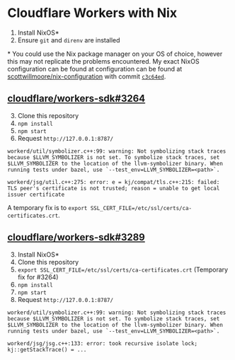 # Cloudflare Workers with Nix

1. Install NixOS\*
2. Ensure `git` and `direnv` are installed

\* You could use the Nix package manager on your OS of choice, however this may not replicate the problems encountered. My exact NixOS configuration can be found at configuration can be found at [scottwillmoore/nix-configuration](https://github.com/scottwillmoore/nix-configuration) with commit [`c3c64ed`](https://github.com/scottwillmoore/nix-configuration/tree/c3c64ed0cdafa34a7a8156ac70c1a34c884e064e).

## [cloudflare/workers-sdk#3264](https://github.com/cloudflare/workers-sdk/issues/3264)

3. Clone this repository
4. `npm install`
5. `npm start`
6. Request `http://127.0.0.1:8787/`

```
workerd/util/symbolizer.c++:99: warning: Not symbolizing stack traces because $LLVM_SYMBOLIZER is not set. To symbolize stack traces, set $LLVM_SYMBOLIZER to the location of the llvm-symbolizer binary. When running tests under bazel, use `--test_env=LLVM_SYMBOLIZER=<path>`.

workerd/jsg/util.c++:275: error: e = kj/compat/tls.c++:215: failed: TLS peer's certificate is not trusted; reason = unable to get local issuer certificate
```

A temporary fix is to `export SSL_CERT_FILE=/etc/ssl/certs/ca-certificates.crt`.

## [cloudflare/workers-sdk#3289](https://github.com/cloudflare/workers-sdk/issues/3289)

3. Install NixOS\*
4. Clone this repository
5. `export SSL_CERT_FILE=/etc/ssl/certs/ca-certificates.crt` (Temporary fix for #3264)
6. `npm install`
7. `npm start`
8. Request `http://127.0.0.1:8787/`

```
workerd/util/symbolizer.c++:99: warning: Not symbolizing stack traces because $LLVM_SYMBOLIZER is not set. To symbolize stack traces, set $LLVM_SYMBOLIZER to the location of the llvm-symbolizer binary. When running tests under bazel, use `--test_env=LLVM_SYMBOLIZER=<path>`.

workerd/jsg/jsg.c++:133: error: took recursive isolate lock; kj::getStackTrace() = ...
```
